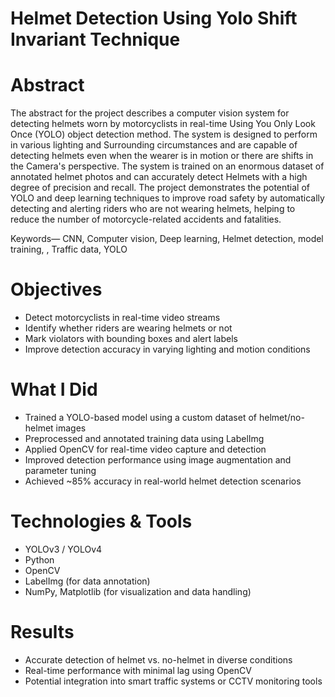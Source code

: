 # Helmet Detection Using Yolo Shift Invariant Technique


# Abstract

The abstract for the project describes a computer vision system for detecting helmets worn by motorcyclists in real-time
Using You Only Look Once (YOLO) object detection method. The system is designed to perform in various lighting and
Surrounding circumstances and are capable of detecting helmets even when the wearer is in motion or there are shifts in the
Camera's perspective. The system is trained on an enormous dataset of annotated helmet photos and can accurately detect
Helmets with a high degree of precision and recall. The project demonstrates the potential of YOLO and deep learning
techniques to improve road safety by automatically detecting and alerting riders who are not wearing helmets, helping to
reduce the number of motorcycle-related accidents and fatalities.

Keywords— CNN, Computer vision, Deep learning, Helmet detection, model training, , Traffic data, YOLO

# Objectives

- Detect motorcyclists in real-time video streams
- Identify whether riders are wearing helmets or not
- Mark violators with bounding boxes and alert labels
- Improve detection accuracy in varying lighting and motion conditions

# What I Did

- Trained a YOLO-based model using a custom dataset of helmet/no-helmet images
- Preprocessed and annotated training data using LabelImg
- Applied OpenCV for real-time video capture and detection
- Improved detection performance using image augmentation and parameter tuning
- Achieved ~85% accuracy in real-world helmet detection scenarios

# Technologies & Tools

- YOLOv3 / YOLOv4
- Python
- OpenCV
- LabelImg (for data annotation)
- NumPy, Matplotlib (for visualization and data handling)

# Results

- Accurate detection of helmet vs. no-helmet in diverse conditions
- Real-time performance with minimal lag using OpenCV
- Potential integration into smart traffic systems or CCTV monitoring tools
